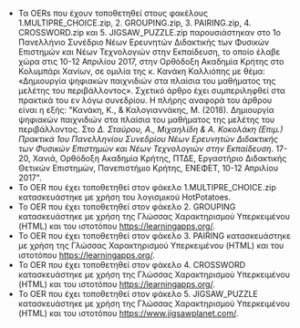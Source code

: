 -  Τα OERs που έχουν τοποθετηθεί στους φακέλους 1.MULTIPRE_CHOICE.zip, 2. GROUPING.zip, 3. PAIRING.zip, 4. CROSSWORD.zip και 5. JIGSAW_PUZZLE.zip παρουσιάστηκαν στο 1ο Πανελλήνιο Συνέδριο Νέων Ερευνητών Διδακτικής των Φυσικών Επιστημών και Νέων Τεχνολογιών στην Εκπαίδευση, το οποίο έλαβε χώρα στις 10-12 Απριλίου 2017, στην Ορθόδοξη Ακαδημία Κρήτης στο Κολυμπάρι Χανίων, σε ομιλία της κ. Κανάκη Καλλιόπης με θέμα: «Δημιουργία ψηφιακών παιχνιδιών στα πλαίσια του μαθήματος της μελέτης του περιβάλλοντος». Σχετικό άρθρο έχει συμπεριληφθεί στα πρακτικά του εν λόγω συνεδρίου. Η πλήρης αναφορά του άρθρου είναι η εξής:
"Κανάκη, Κ., & Καλογιαννάκης, Μ. (2018). Δημιουργία ψηφιακών παιχνιδιών στα πλαίσια του μαθήματος της μελέτης του περιβάλλοντος. Στο *Δ. Σταύρου, Α., Μιχαηλίδη & Α. Κοκολάκη (Επιμ.) Πρακτικά 1ου Πανελληνίου Συνεδρίου Νέων Ερευνητών Διδακτικής των Φυσικών Επιστημών και Νέων Τεχνολογιών στην Εκπαίδευση*. 17-20, Χανιά, Ορθόδοξη Ακαδημία Κρήτης, ΠΤΔΕ, Εργαστήριο Διδακτικής Θετικών Επιστημών, Πανεπιστήμιο Κρήτης, ΕΝΕΦΕΤ, 10-12 Απριλίου 2017".
-  Το OER που έχει τοποθετηθεί στον φάκελο 1.MULTIPRE_CHOICE.zip κατασκευάστηκε με χρήση του λογισμικού HotPotatoes.
-  Το OER που έχει τοποθετηθεί στον φάκελο 2. GROUPING κατασκευάστηκε με χρήση της Γλώσσας Χαρακτηρισμού Υπερκειμένου (HTML) και του ιστοτόπου https://learningapps.org/.
-  Το OER που έχει τοποθετηθεί στον φάκελο 3. PAIRING κατασκευάστηκε με χρήση της Γλώσσας Χαρακτηρισμού Υπερκειμένου (HTML) και του ιστοτόπου https://learningapps.org/.
-  Το OER που έχει τοποθετηθεί στον φάκελο 4. CROSSWORD κατασκευάστηκε με χρήση της Γλώσσας Χαρακτηρισμού Υπερκειμένου (HTML) και του ιστοτόπου https://learningapps.org/.
-  Το OER που έχει τοποθετηθεί στον φάκελο 5. JIGSAW_PUZZLE κατασκευάστηκε με χρήση της Γλώσσας Χαρακτηρισμού Υπερκειμένου (HTML) και του ιστοτόπου https://www.jigsawplanet.com/.
